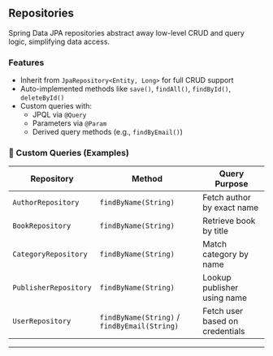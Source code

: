 ##  Repositories

Spring Data JPA repositories abstract away low-level CRUD and query logic, simplifying data access.

### Features

- Inherit from `JpaRepository<Entity, Long>` for full CRUD support
- Auto-implemented methods like `save()`, `findAll()`, `findById()`, `deleteById()`
- Custom queries with:
    - JPQL via `@Query`
    - Parameters via `@Param`
    - Derived query methods (e.g., `findByEmail()`)

### 🔎 Custom Queries (Examples)

| Repository            | Method                                       | Query Purpose                   |
|-----------------------|----------------------------------------------|---------------------------------|
| `AuthorRepository`    | `findByName(String)`                         | Fetch author by exact name      |
| `BookRepository`      | `findByName(String)`                         | Retrieve book by title          |
| `CategoryRepository`  | `findByName(String)`                         | Match category by name          |
| `PublisherRepository` | `findByName(String)`                         | Lookup publisher using name     |
| `UserRepository`      | `findByName(String)` / `findByEmail(String)` | Fetch user based on credentials |

---
